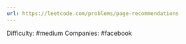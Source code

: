 ```yaml
---
url: https://leetcode.com/problems/page-recommendations
---
```


Difficulty: #medium
Companies: #facebook
